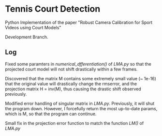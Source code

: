 # Tennis Court Detection

Python Implementation of the paper "Robust Camera Calibration for Sport Videos using Court Models"

Development Branch.

## Log

Fixed some paramters in _numerical_dfferentiation()_ of _LMA.py_ so that the projected court model will not shift drastically within a few frames.

Discovered that the matrix M contains some extremely small value (~ 1e-16) that the original value will drastically change the rmserror, and the projection matrix H = inv(M), thus causing the drastic shift observed previously.

Modified error handling of singular matrix in _LMA.py_. Previously, it will shut the program down. However, I forcefully return the most up-to-date params, which is M, so that the program can continue.

Small fix in the projection error function to match the function _LM()_  of _LMA.py_
